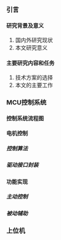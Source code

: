### 引言
#### 研究背景及意义
1. 国内外研究现状
2. 本文研究意义
#### 主要研究内容和任务
1. 技术方案的选择
2. 本文的主要工作
### MCU控制系统
#### 控制系统流程图
#### 电机控制
##### 控制算法
##### 驱动接口封装
#### 功能实现
##### 主动控制
##### 被动辅助
### 上位机
#### 